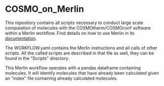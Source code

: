 # COSMO_on_Merlin
This repository contains all scripts necessary to conduct large scale computation of molecules with the COSMOtherm/COSMOconf software within a Merlin workflow. Find details on how to use Merlin in its [documentation](https://merlin.readthedocs.io/en/latest/merlin_workflows.html).

The WORKFLOW.yaml contains the Merlin instructions and all calls of other scripts. All the called scripts are described in that file as well, they can be found in the "Scripts" directory.

This Merlin workflow operates with a pandas dataframe containing molecules. It will identify molecules that have already been calculated given an "index" file containing already calculated molecules.
